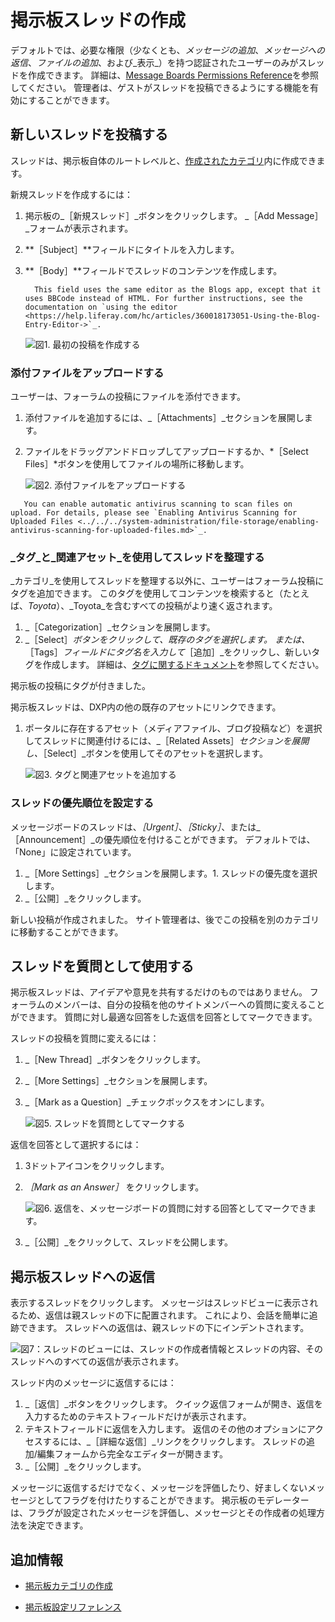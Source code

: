 # 掲示板スレッドの作成

デフォルトでは、必要な権限（少なくとも、_メッセージの追加_、_メッセージへの返信_、_ファイルの追加_、および_表示_）を持つ認証されたユーザーのみがスレッドを作成できます。 詳細は、[Message Boards Permissions Reference](./message-boards-permissions-reference.md)を参照してください。 管理者は、ゲストがスレッドを投稿できるようにする機能を有効にすることができます。

## 新しいスレッドを投稿する

スレッドは、掲示板自体のルートレベルと、[作成されたカテゴリ](./creating-message-boards-categories.md)内に作成できます。

新規スレッドを作成するには：

1. 掲示板の_［新規スレッド］_ボタンをクリックします。 _［Add Message］_フォームが表示されます。
1. **［Subject］**フィールドにタイトルを入力します。
1. **［Body］**フィールドでスレッドのコンテンツを作成します。

    ```{note}
      This field uses the same editor as the Blogs app, except that it uses BBCode instead of HTML. For further instructions, see the documentation on `using the editor <https://help.liferay.com/hc/articles/360018173051-Using-the-Blog-Entry-Editor->`_.
    ```

    ![図1. 最初の投稿を作成する](./creating-message-boards-threads/images/01.png)

### 添付ファイルをアップロードする

ユーザーは、フォーラムの投稿にファイルを添付できます。

1. 添付ファイルを追加するには、_［Attachments］_セクションを展開します。
1. ファイルをドラッグアンドドロップしてアップロードするか、*［Select Files］*ボタンを使用してファイルの場所に移動します。

    ![図2. 添付ファイルをアップロードする](./creating-message-boards-threads/images/03.png)

```{important}
   You can enable automatic antivirus scanning to scan files on upload. For details, please see `Enabling Antivirus Scanning for Uploaded Files <../../../system-administration/file-storage/enabling-antivirus-scanning-for-uploaded-files.md>`_.
```

### _タグ_と_関連アセット_を使用してスレッドを整理する

_カテゴリ_を使用してスレッドを整理する以外に、ユーザーはフォーラム投稿にタグを追加できます。 このタグを使用してコンテンツを検索すると（たとえば、_Toyota_）、_Toyota_を含むすべての投稿がより速く返されます。

1. _［Categorization］_セクションを展開します。
1. _［Select］_ボタンをクリックして、既存のタグを選択します。 または、_［Tags］_フィールドにタグ名を入力して_［追加］_をクリックし、新しいタグを作成します。 詳細は、[タグに関するドキュメント](https://help.liferay.com/hc/articles/360028820472-Tagging-Content)を参照してください。

掲示板の投稿にタグが付きました。

掲示板スレッドは、DXP内の他の既存のアセットにリンクできます。

1. ポータルに存在するアセット（メディアファイル、ブログ投稿など）を選択してスレッドに関連付けるには、_［Related Assets］_セクションを展開し、_［Select］_ボタンを使用してそのアセットを選択します。

    ![図3. タグと関連アセットを追加する](./creating-message-boards-threads/images/04.png)

### スレッドの優先順位を設定する

メッセージボードのスレッドは、_［Urgent］_、_［Sticky］_、または_［Announcement］_の優先順位を付けることができます。 デフォルトでは、「None」に設定されています。

1. _［More Settings］_セクションを展開します。<!-- Broken Image Link !\[Figure 4. Setting a thread priority\](./creating-message-boards-threads/images/07.png) -->1. スレッドの優先度を選択します。
1. _［公開］_をクリックします。

新しい投稿が作成されました。 サイト管理者は、後でこの投稿を別のカテゴリに移動することができます。

## スレッドを質問として使用する

掲示板スレッドは、アイデアや意見を共有するだけのものではありません。 フォーラムのメンバーは、自分の投稿を他のサイトメンバーへの質問に変えることができます。 質問に対し最適な回答をした返信を回答としてマークできます。

スレッドの投稿を質問に変えるには：

1. _［New Thread］_ボタンをクリックします。
1. _［More Settings］_セクションを展開します。
1. _［Mark as a Question］_チェックボックスをオンにします。

    ![図5. スレッドを質問としてマークする](./creating-message-boards-threads/images/05.png)

返信を回答として選択するには：

1. 3ドットアイコンをクリックします。
1. _［Mark as an Answer］_ をクリックします。

    ![図6. 返信を、メッセージボードの質問に対する回答としてマークできます。](./creating-message-boards-threads/images/02.png)

1. _［公開］_をクリックして、スレッドを公開します。

## 掲示板スレッドへの返信

表示するスレッドをクリックします。 メッセージはスレッドビューに表示されるため、返信は親スレッドの下に配置されます。 これにより、会話を簡単に追跡できます。 スレッドへの返信は、親スレッドの下にインデントされます。

![図7：スレッドのビューには、スレッドの作成者情報とスレッドの内容、そのスレッドへのすべての返信が表示されます。](./creating-message-boards-threads/images/06.png)

スレッド内のメッセージに返信するには：

1. _［返信］_ボタンをクリックします。 クイック返信フォームが開き、返信を入力するためのテキストフィールドだけが表示されます。
1. テキストフィールドに返信を入力します。 返信のその他のオプションにアクセスするには、_［詳細な返信］_リンクをクリックします。 スレッドの追加/編集フォームから完全なエディターが開きます。
1. _［公開］_をクリックします。

メッセージに返信するだけでなく、メッセージを評価したり、好ましくないメッセージとしてフラグを付けたりすることができます。 掲示板のモデレーターは、フラグが設定されたメッセージを評価し、メッセージとその作成者の処理方法を決定できます。

## 追加情報

* [掲示板カテゴリの作成](./creating-message-boards-categories.md)

<!-- Is there a placeholder for an article on "Enabling User Mentions for Collaboration Applications"? This should be link to a placeholder.
* User can [mention other users](https://help.liferay.com/hc/en-us/articles/360028720892-Mentioning-Users) by entering the `@` character and their user name.
-->
* [掲示板設定リファレンス](./message-boards-configuration-reference.md)
